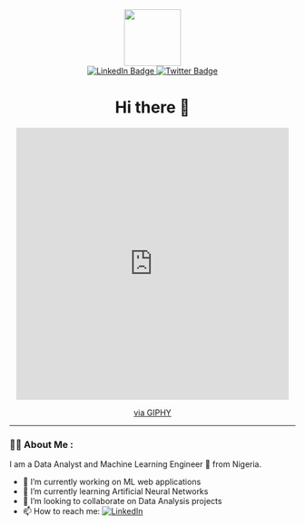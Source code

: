 <div id="header" align="center">
  <img src="https://media1.giphy.com/media/g06HKnMmtK1aXurndU/giphy.gif" width="100"/>
  
  <div id="badges">
  <a href="https://www.linkedin.com/in/samuel-aderemi/">
    <img src="https://img.shields.io/badge/LinkedIn-blue?style=for-the-badge&logo=linkedin&logoColor=white" alt="LinkedIn Badge"/>
  </a>
  
  <a href="https://twitter.com/justRemy_">
    <img src="https://img.shields.io/badge/Twitter-blue?style=for-the-badge&logo=twitter&logoColor=white" alt="Twitter Badge"/>
  </a>
</div>
<h1> Hi there 👋 </h1>
</div>


<div align="center">
<!--   <img src="https://media3.giphy.com/media/ZaWIVLcGf8lqHK2rHq/200.webp" width="600" height="300"/> -->
  <iframe src="https://giphy.com/embed/TaYmMYLtP0RvpDzgn4" width="480" height="480" frameBorder="0" class="giphy-embed" allowFullScreen></iframe><p><a      href="https://giphy.com/gifs/loop-ai-artificial-intelligence-TaYmMYLtP0RvpDzgn4">via GIPHY</a></p>
</div>

---

### :man_technologist: About Me :


I am a Data Analyst and Machine Learning Engineer :crystal_ball: from Nigeria.
- 🔭 I’m currently working on ML web applications
- 🌱 I’m currently learning Artificial Neural Networks
- 👯 I’m looking to collaborate on Data Analysis projects
- 📫 How to reach me: [![LinkedIn](https://img.shields.io/badge/LinkedIn-%230077B5.svg?logo=linkedin&logoColor=white)](https://www.linkedin.com/in/samuel-aderemi)


